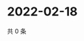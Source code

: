 # 2022-02-18

共 0 条

<!-- BEGIN WEIBO -->
<!-- 最后更新时间 Fri Feb 18 2022 11:15:35 GMT+0800 (China Standard Time) -->

<!-- END WEIBO -->
